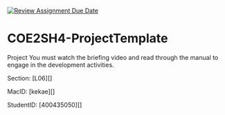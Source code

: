 [![Review Assignment Due Date](https://classroom.github.com/assets/deadline-readme-button-24ddc0f5d75046c5622901739e7c5dd533143b0c8e959d652212380cedb1ea36.svg)](https://classroom.github.com/a/gUachAgg)
# COE2SH4-ProjectTemplate
Project 
You must watch the briefing video and read through the manual to engage in the development activities.


Section: [L06][]

MacID: [kekae][]

StudentID: [400435050][]
